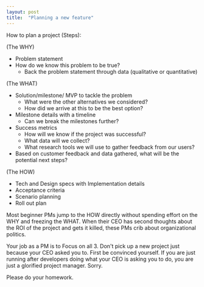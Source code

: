 ```yaml
---
layout: post
title:  "Planning a new feature"
---
```


How to plan a project (Steps):

(The WHY)
- Problem statement
- How do we know this problem to be true?
  - Back the problem statement through data (qualitative or quantitative)

(The WHAT)
- Solution/milestone/ MVP to tackle the problem
  - What were the other alternatives we considered?
  - How did we arrive at this to be the best option?
- Milestone details with a timeline
  -  Can we break the milestones further?
- Success metrics
  - How will we know if the project was successful?
  - What data will we collect?
  - What research tools we will use to gather feedback from our users?
- Based on customer feedback and data gathered, what will be the potential next steps?

(The HOW)
- Tech and Design specs with Implementation details
- Acceptance criteria
- Scenario planning
- Roll out plan

Most beginner PMs jump to the HOW directly without spending effort on the WHY and freezing the WHAT. When their CEO has second thoughts about the ROI of the project and gets it killed, these PMs crib about organizational politics.

Your job as a PM is to Focus on all 3. Don't pick up a new project just because your CEO asked you to. First be convinced yourself. If you are just running after developers doing what your CEO is asking you to do, you are just a glorified project manager. Sorry.

Please do your homework.
